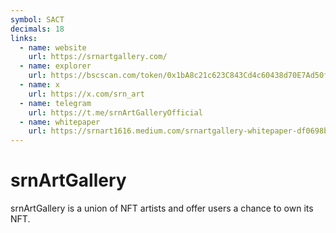 ```yaml
---
symbol: SACT
decimals: 18
links:
  - name: website
    url: https://srnartgallery.com/
  - name: explorer
    url: https://bscscan.com/token/0x1bA8c21c623C843Cd4c60438d70E7Ad50f363fbb
  - name: x
    url: https://x.com/srn_art
  - name: telegram
    url: https://t.me/srnArtGalleryOfficial
  - name: whitepaper
    url: https://srnart1616.medium.com/srnartgallery-whitepaper-df0698b1ccda
---
```


# srnArtGallery

srnArtGallery is a union of NFT artists and offer users a chance to own its NFT.

